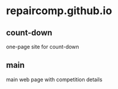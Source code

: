 # repaircomp.github.io

## count-down
one-page site for count-down

## main
main web page with competition details
